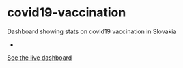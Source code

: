 # covid19-vaccination
Dashboard showing stats on covid19 vaccination in Slovakia

-

[See the live dashboard](https://projects.mravcak.com/covid19-vaccination)